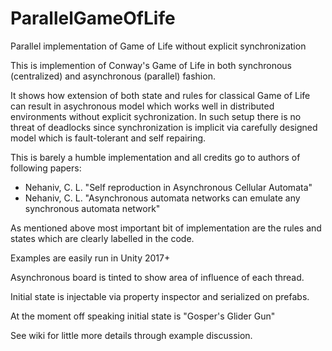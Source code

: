 # ParallelGameOfLife
Parallel implementation of Game of Life without explicit synchronization

This is implemention of Conway's Game of Life in both synchronous (centralized) and asynchronous (parallel) fashion.

It shows how extension of both state and rules for classical Game of Life can result in asychronous model which works well in distributed environments without explicit sychronization. In such setup there is no threat of deadlocks since synchronization is implicit via carefully designed model which is fault-tolerant and self repairing.

This is barely a humble implementation and all credits go to authors of following papers:
- Nehaniv, C. L. "Self reproduction in Asynchronous Cellular Automata"
- Nehaniv, C. L. "Asynchronous automata networks can emulate any synchronous automata network"

As mentioned above most important bit of implementation are the rules and states which are clearly labelled in the code.

Examples are easily run in Unity 2017+

Asynchronous board is tinted to show area of influence of each thread.

Initial state is injectable via property inspector and serialized on prefabs.

At the moment off speaking initial state is "Gosper's Glider Gun"

See wiki for little more details through example discussion.
